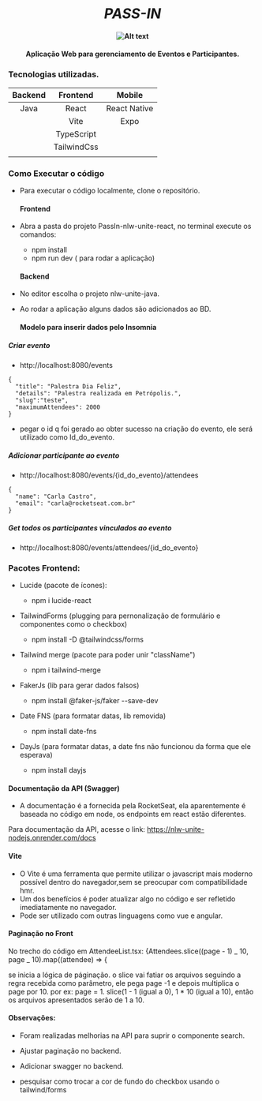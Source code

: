 <h1 align="center"><i>PASS-IN </i></h1>

<h4 align="center">  
	
![Alt text](https://github.com/JuCouto/PassIn-nlwUniteReact/assets/100319483/e8351a7c-d197-47ad-8563-9a4838abec4e)

</h4>

<h4 align="center">  
	Aplicação Web para gerenciamento de Eventos e Participantes.
</h4>

### Tecnologias utilizadas.

|Backend |  Frontend   | Mobile       |
| :----: | :---------: | :----:       |
|   Java |    React    | React Native |
|        |    Vite     | Expo         |
|        | TypeScript  |        |
|        | TailwindCss |        |
|        |             |        |

### Como Executar o código

- Para executar o código localmente, clone o repositório.

  #### Frontend
- Abra a pasta do projeto PassIn-nlw-unite-react, no terminal execute os comandos:
  - npm install
  - npm run dev ( para rodar a aplicação)

  #### Backend
- No editor escolha o projeto nlw-unite-java.
- Ao rodar a aplicação alguns dados são adicionados ao BD.

  #### Modelo para inserir dados pelo Insomnia
##### Criar evento
- http://localhost:8080/events
```
{
  "title": "Palestra Dia Feliz",
  "details": "Palestra realizada em Petrópolis.",
  "slug":"teste",
  "maximumAttendees": 2000
}
 ```
- pegar o id q foi gerado ao obter sucesso na criação do evento, ele será utilizado como Id_do_evento.

##### Adicionar participante ao evento
- http://localhost:8080/events/{id_do_evento}/attendees

```
{
  "name": "Carla Castro",
  "email": "carla@rocketseat.com.br"
}
```

##### Get todos os participantes vinculados ao evento
- http://localhost:8080/events/attendees/{id_do_evento}
  
### Pacotes Frontend:

- Lucide (pacote de ícones):

  - npm i lucide-react

- TailwindForms (plugging para pernonalização de formulário e componentes como o checkbox)

  - npm install -D @tailwindcss/forms

- Tailwind merge (pacote para poder unir "className")

  - npm i tailwind-merge

- FakerJs (lib para gerar dados falsos)

  - npm install @faker-js/faker --save-dev

- Date FNS (para formatar datas, lib removida)

  - npm install date-fns

- DayJs (para formatar datas, a date fns não funcionou da forma que ele esperava)
  - npm install dayjs



#### Documentação da API (Swagger)
 - A documentação é a fornecida pela RocketSeat, ela aparentemente é baseada no código em node, os endpoints em react estão diferentes.

Para documentação da API, acesse o link: https://nlw-unite-nodejs.onrender.com/docs


#### Vite

 - O Vite é uma ferramenta que permite utilizar o javascript mais moderno possível dentro do navegador,sem se preocupar com compatibilidade hmr.
 - Um dos benefícios é poder atualizar algo no código e ser refletido imediatamente no navegador.
 - Pode ser utilizado com outras linguagens como vue e angular.

#### Paginação no Front

No trecho do código em AttendeeList.tsx:
{Attendees.slice((page - 1) _ 10, page _ 10).map((attendee) => {

se inicia a lógica de páginação. o slice vai fatiar os arquivos seguindo a regra recebida como parâmetro, ele pega page -1 e depois multiplica o page por 10.
por ex: page = 1. slice(1 - 1 (igual a 0), 1 \* 10 (igual a 10), então os arquivos apresentados serão de 1 a 10.

#### Observações:

- Foram realizadas melhorias na API para suprir o componente search.

  
- Ajustar paginação no backend.
- Adicionar swagger no backend.
- pesquisar como trocar a cor de fundo do checkbox usando o tailwind/forms
